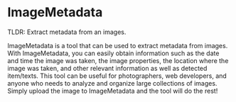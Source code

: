 # ImageMetadata
TLDR: Extract metadata from an images.

ImageMetadata is a tool that can be used to extract metadata from images. With ImageMetadata, you can easily obtain information such as the date and time the image was taken, the image properties, the location where the image was taken, and other relevant information as well as detected item/texts. This tool can be useful for photographers, web developers, and anyone who needs to analyze and organize large collections of images. Simply upload the image to ImageMetadata and the tool will do the rest!
